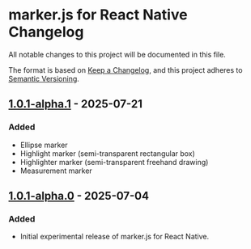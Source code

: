 # marker.js for React Native Changelog

All notable changes to this project will be documented in this file.

The format is based on [Keep a Changelog](https://keepachangelog.com/en/1.0.0/),
and this project adheres to [Semantic Versioning](https://semver.org/spec/v2.0.0.html).

## [1.0.1-alpha.1] - 2025-07-21

### Added

- Ellipse marker
- Highlight marker (semi-transparent rectangular box)
- Highlighter marker (semi-transparent freehand drawing)
- Measurement marker

## [1.0.1-alpha.0] - 2025-07-04

### Added

- Initial experimental release of marker.js for React Native.

[1.0.1-alpha.1]: https://github.com/ailon/react-native-markerjs/releases/tag/v1.0.0-alpha.1
[1.0.1-alpha.0]: https://github.com/ailon/react-native-markerjs/releases/tag/v1.0.0-alpha.0

